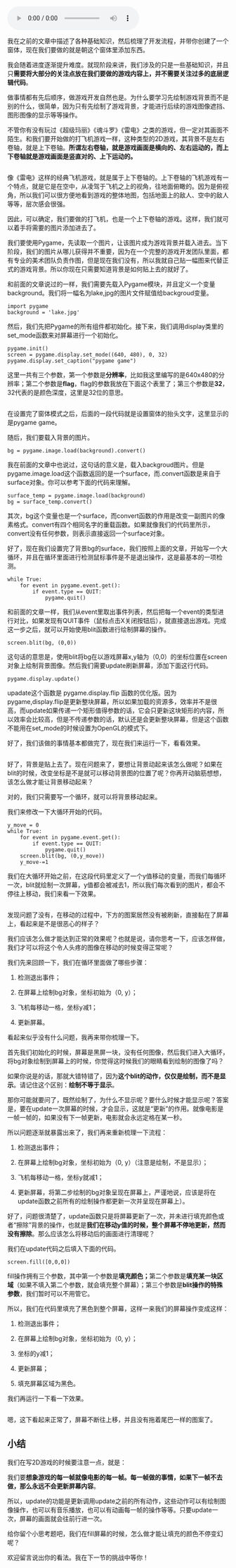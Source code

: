 <audio title="第9讲 _ 如何绘制游戏背景？" src="https://static001.geekbang.org/resource/audio/0c/b4/0cc1687b5dcd6be8665c3980679f5ab4.mp3" controls="controls"></audio> 
<p>我在之前的文章中描述了各种基础知识，然后梳理了开发流程，并带你创建了一个窗体，现在我们要做的就是朝这个窗体里添加东西。</p>
<p>我会随着进度逐渐提升难度。就现阶段来讲，我们涉及的只是一些基础知识，并且只<strong>需要将大部分的关注点放在我们要做的游戏内容上，并不需要关注过多的底层逻辑代码</strong>。</p>
<p>做事情都有先后顺序，做游戏开发自然也是。为什么要学习先绘制游戏背景而不是别的什么，很简单，因为只有先绘制了游戏背景，才能进行后续的游戏图像遮挡、图形图像的显示等等操作。</p>
<p>不管你有没有玩过《超级玛丽》《魂斗罗》《雷电》之类的游戏，但一定对其画面不陌生。和我们要开始做的打飞机游戏一样，这种类型的2D游戏，其背景不是左右卷轴，就是上下卷轴。<strong>所谓左右卷轴，就是游戏画面是横向的、左右运动的，而上下卷轴就是游戏画面是竖直对的、上下运动的。</strong></p>
<p><img src="https://static001.geekbang.org/resource/image/2c/b1/2cd9958a20b5aca5650e9d6a99dec0b1.jpg" alt=""></p>
<p>像《雷电》这样的经典飞机游戏，就是属于上下卷轴的。上下卷轴的飞机游戏有一个特点，就是它是在空中，从凌驾于飞机之上的视角，往地面俯瞰的。因为是俯视角，所以我们可以很方便地看到游戏的整体地图，包括地面上的敌人、空中的敌人等等，层次感会很强。</p>
<p>因此，可以确定，我们要做的打飞机，也是一个上下卷轴的游戏。这样，我们就可以着手将需要的图片添加进去了。</p>
<p>我们要使用Pygame，先读取一个图片，让该图片成为游戏背景并载入进去。当下阶段，我们的图片从哪儿获得并不重要，因为在一个完整的游戏开发团队里面，都有专业的美术团队负责作图，但是现在我们没有，所以我就自己贴一幅图来代替正式的游戏背景。所以你现在只需要知道背景是如何贴上去的就好了。</p>
<p>和前面的文章说过的一样，我们需要先载入Pygame模块，并且定义一个变量background。我们将一幅名为lake,jpg的图片文件赋值给backgroud变量。</p>
<!-- [[[read_end]]] -->
<pre><code>import pygame
background = &#39;lake.jpg&#39;
</code></pre><p>然后，我们先把Pygame的所有组件都初始化。接下来，我们调用display类里的set_mode函数来对屏幕进行一个初始化。</p>
<pre><code>pygame.init()
screen = pygame.display.set_mode((640, 480), 0, 32)
pygame.display.set_caption(&quot;pygame game&quot;)
</code></pre><p>这里一共有三个参数，第一个参数是<strong>分辨率</strong>，比如我这里编写的是640x480的分辨率；第二个参数是<strong>flag</strong>，flag的参数我放在下面这个表里了；第三个参数是<strong>32</strong>，32代表的是颜色深度，这里是32位的意思。</p>
<p><img src="https://static001.geekbang.org/resource/image/da/67/daecb1449c14d6f4c9b55922011bd667.jpg" alt="">  </p>
<p>在设置完了窗体模式之后，后面的一段代码就是设置窗体的抬头文字，这里显示的是pygame game。</p>
<p>随后，我们要载入背景的图片。</p>
<pre><code>bg = pygame.image.load(background).convert()
</code></pre><p>我在前面的文章中也说过，这句话的意义是，载入backgroud图片。但是pygame.image.load这个函数返回的是一个surface，而.convert函数是来自于surface对象。你可以参考下面的代码来理解。</p>
<pre><code>surface_temp = pygame.image.load(background)
bg = surface_temp.convert()
</code></pre><p>其次，bg这个变量也是一个surface，而convert函数的作用是改变一副图片的像素格式。convert有四个相同名字的重载函数。如果就像我们的代码里所示，convert没有任何参数，则表示直接返回一个surface对象。</p>
<p>好了，现在我们设置完了背景bg的surface，我们按照上面的文章，开始写一个大循环，并且在循环里面进行检测鼠标事件是不是退出操作，这是最基本的一项检测。</p>
<pre><code>while True:
    for event in pygame.event.get():
        if event.type == QUIT:
            pygame.quit()
</code></pre><p>和前面的文章一样，我们从event里取出事件列表，然后把每一个event的类型进行对比，如果发现有QUIT事件（鼠标点击X关闭按钮后），就直接退出游戏。完成这一步之后，就可以开始使用blit函数进行绘制屏幕的操作。</p>
<pre><code>screen.blit(bg, (0,0))
</code></pre><p>这句话的意思是，使用blit将bg在以游戏屏幕x,y轴为（0,0）的坐标位置在screen对象上绘制背景图像。然后我们需要update刷新屏幕，添加下面这行代码。</p>
<pre><code>pygame.display.update()
</code></pre><p>upadate这个函数是 pygame.display.flip 函数的优化版。因为pygame,display.flip是更新整块屏幕，所以如果加载的资源多，效率并不是很高，而update如果传递一个矩形值得参数的话，它会只更新这块矩形的内容，所以效率会比较高，但是不传递参数的话，默认还是会更新整块屏幕，但是这个函数不能用在set_mode的时候设置为OpenGL的模式下。</p>
<p>好了，我们该做的事情基本都做完了，现在我们来运行一下，看看效果。</p>
<p><img src="https://static001.geekbang.org/resource/image/5c/95/5c96858d8059e1729ce1e14d1c93fc95.jpg" alt=""></p>
<p>好了，背景是贴上去了。现在问题来了，要想让背景动起来该怎么做呢？如果在blit的时候，改变坐标是不是就可以移动背景图的位置了呢？你再开动脑筋想想，该怎么做才能让背景移动起来？</p>
<p>对的，我们只需要写一个循环，就可以将背景移动起来。</p>
<p>我们来修改一下大循环开始的代码。</p>
<pre><code>y_move = 0
while True:
    for event in pygame.event.get():
        if event.type == QUIT:
            pygame.quit()
    screen.blit(bg, (0,y_move))
    y_move-=1
</code></pre><p>我们在大循环开始之前，在这段代码里定义了一个y值移动的变量，而我们每循环一次，blit就绘制一次屏幕，y值都会被减去1，所以我们每次看到的图片，都会不停往上移动，我们来看一下效果。</p>
<p><img src="https://static001.geekbang.org/resource/image/13/81/135f2931b3a3168192ec9a5cc0a1ba81.jpg" alt=""></p>
<p>发现问题了没有，在移动的过程中，下方的图案居然没有被刷新，直接黏在了屏幕上，看起来是不是很恶心的样子？</p>
<p>我们应该怎么做才能达到正常的效果呢？也就是说，请你思考一下，应该怎样做，我们才可以将这个令人头疼的图像在移动的时候变得正常呢？</p>
<p>我们先来回顾一下，我们在循环里面做了哪些步骤：</p>
<ol>
<li><p>检测退出事件；</p>
</li>
<li><p>在屏幕上绘制bg对象，坐标初始为（0, y）；</p>
</li>
<li><p>飞机每移动一格，坐标y减1；</p>
</li>
<li><p>更新屏幕。</p>
</li>
</ol>
<p>看起来似乎没有什么问题，我再来带你梳理一下。</p>
<p>首先我们初始化的时候，屏幕是黑屏一块，没有任何图像，然后我们进入大循环，将bg对象绘制到屏幕上的时候，你觉得这时候我们的眼睛看到绘制的图像了吗？</p>
<p>如果你说是的话，那就大错特错了，因为<strong>这个blit的动作，仅仅是绘制，而不是显示</strong>。请记住这个区别：<strong>绘制不等于显示</strong>。</p>
<p>那你可能就要问了，既然绘制了，为什么不显示呢？要什么时候才能显示呢？答案是，要在update一次屏幕的时候，才会显示，这就是“更新”的作用。就像电影是一帧一帧的，如果没有下一帧更新，电影就会永远定格在某一秒。</p>
<p>所以问题逐渐就暴露出来了，我们再来重新梳理一下流程：</p>
<ol>
<li><p>检测退出事件；</p>
</li>
<li><p>在屏幕上绘制bg对象，坐标初始为（0, y）（注意是绘制，不是显示）；</p>
</li>
<li><p>飞机每移动一格，坐标y就减1；</p>
</li>
<li><p>更新屏幕，将第二步绘制的bg对象呈现在屏幕上，严谨地说，应该是将在update函数之前所有的绘制操作都更新一次并呈现在屏幕上）。</p>
</li>
</ol>
<p>好了，问题很清楚了，update函数只是将屏幕更新了一次，并未进行填充颜色或者“擦除”背景的操作，也就是<strong>我们在移动y值的时候，整个屏幕不停地更新，然而没有擦除</strong>。那么应该怎么将移动后的画面进行清理呢？</p>
<p>我们在update代码之后填入下面的代码。</p>
<pre><code>screen.fill([0,0,0])
</code></pre><p>fill操作拥有三个参数，其中第一个参数是<strong>填充颜色；</strong>第二个参数是<strong>填充某一块区域</strong>（如果不填入第二个参数，就会填充整个屏幕）；第三个参数是<strong>blit操作的特殊参数</strong>，我们暂时可以不用管它。</p>
<p>所以，我们在代码里填充了黑色到整个屏幕，这样一来我们的屏幕操作变成这样：</p>
<ol>
<li><p>检测退出事件；</p>
</li>
<li><p>在屏幕上绘制bg对象，坐标初始为（0, y）；</p>
</li>
<li><p>坐标的y减1；</p>
</li>
<li><p>更新屏幕；</p>
</li>
<li><p>填充屏幕区域为黑色。</p>
</li>
</ol>
<p>我们再运行一下看一下效果。</p>
<p><img src="https://static001.geekbang.org/resource/image/49/66/4982b8ea20800fba341143140eeb8a66.jpg" alt=""> </p>
<p>嗯，这下看起来正常了，屏幕不断往上移，并且没有拖着尾巴一样的图案了。</p>
<h2 id="-">小结</h2>
<p>我们在写2D游戏的时候要注意一点，就是：</p>
<p>我们要<strong><span class="orange">想象游戏的每一帧就像电影的每一帧。每一帧做的事情，如果下一帧不去做，那么永远不会更新屏幕内容</span></strong>。</p>
<p>所以，update的功能是更新调用update之前的所有动作，这些动作可以有绘制图像操作，也可以有音乐播放，也可以有动画每一帧的操作等等。只要update一次，屏幕的画面就会往前行进一次。</p>
<p>给你留个小思考题吧，我们在fill屏幕的时候，怎么做才能让填充的颜色不停变幻呢？</p>
<p>欢迎留言说出你的看法。我在下一节的挑战中等你！</p>
<p></p>
